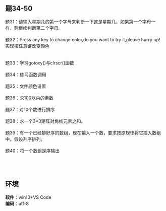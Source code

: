 ## 题34-50
   
题31：请输入星期几的第一个字母来判断一下这是星期几，如果第一个字母一样，则继续判断第二个字母。</br></br>
题32：Press any key to change color,do you want to try it,please hurry up! 实现按任意键改变颜色</br></br>  
题33：学习gotoxy()与clrscr()函数</br> </br>
题34：练习函数调用</br></br>
题35：文件颜色设置</br></br> 
题36：求100以内的素数</br></br> 
题37：对10个数进行排序</br></br> 
题38：求一个3*3矩阵对角线元素之和。</br></br> 
题39：有一个已经排好序的数组，现在输入一个数，要求按原规律将它插入数组中。假设升序排列。</br></br> 
题40：将一个数组逆序输出</br></br> 
</br></br>
## 环境  
**软件**：win10+VS Code</br>
**编码**：utf-8
